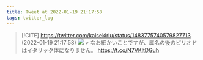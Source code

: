 ```yaml
---
title: Tweet at 2022-01-19 21:17:58
tags: twitter_log
---
```


> [!CITE] https://twitter.com/kaisekiriu/status/1483775740579827713 (2022-01-19 21:17:58)
> ![](https://twitter.com/kaisekiriu/status/1483775740579827713)
> &gt; なお細かいことですが、属名の後のピリオドはイタリック体になりません。
> https://t.co/N7VKltDGuh
